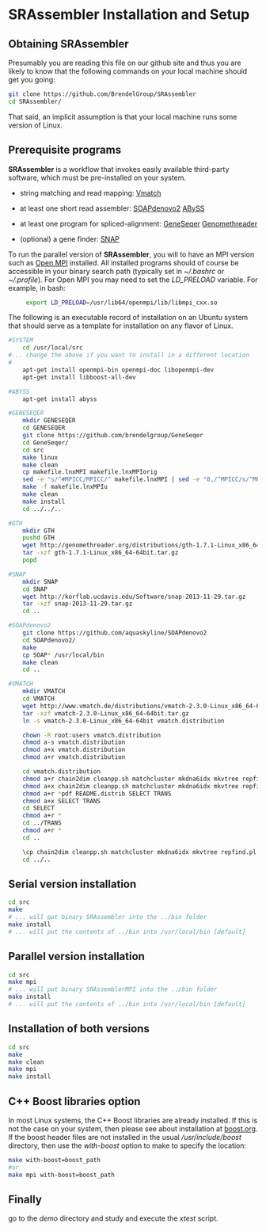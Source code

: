 # SRAssembler Installation and Setup

## Obtaining SRAssembler

Presumably you are reading this file on our github site and thus you are
likely to know that the following commands on your local machine should get
you going:

```bash
git clone https://github.com/BrendelGroup/SRAssembler
cd SRAssembler/
```

That said, an implicit assumption is that your local machine runs some version
of Linux.

## Prerequisite programs
__SRAssembler__ is a workflow that invokes easily available third-party software,
which must be pre-installed on your system.

- string matching and read mapping:
  [Vmatch](http://www.vmatch.de)

- at least one short read assembler:
  [SOAPdenovo2](http://soap.genomics.org.cn/soapdenovo.html)
  [ABySS](http://www.bcgsc.ca/platform/bioinfo/software/abyss)

- at least one program for spliced-alignment:
   [GeneSeqer](https://github.com/BrendelGroup/GeneSeqer)
   [Genomethreader](http://www.genomethreader.org)

- (optional) a gene finder:
  [SNAP](http://korflab.ucdavis.edu/software.html)

To run the parallel version of __SRAssembler__, you will to have an MPI version such as [Open MPI](http://www.open-mpi.org/) installed.
All installed programs should of course be accessible in your binary search path (typically set in _~/.bashrc_ or _~/.profile_).
For Open MPI you may need to set the _LD_PRELOAD_ variable.
For example, in bash:
```bash
     export LD_PRELOAD=/usr/lib64/openmpi/lib/libmpi_cxx.so
```

The following is an executable record of installation on an Ubuntu system that should serve as a template for installation on any flavor of Linux.

```bash
#SYSTEM
	cd /usr/local/src
#... change the above if you want to install in a different location
#
	apt-get install openmpi-bin openmpi-doc libopenmpi-dev
	apt-get install libboost-all-dev

#ABYSS
	apt-get install abyss

#GENESEQER
	mkdir GENESEQER
	cd GENESEQER
	git clone https://github.com/brendelgroup/GeneSeqer
	cd GeneSeqer/
	cd src
	make linux
	make clean
	cp makefile.lnxMPI makefile.lnxMPIorig
	sed -e "s/^#MPICC/MPICC/" makefile.lnxMPI | sed -e "0,/^MPICC/s/^MPICC/#MPICC/" > makefile.lnxMPIu
	make -f makefile.lnxMPIu
	make clean
	make install
	cd ../../..

#GTH
	mkdir GTH
	pushd GTH
	wget http://genomethreader.org/distributions/gth-1.7.1-Linux_x86_64-64bit.tar.gz
	tar -xzf gth-1.7.1-Linux_x86_64-64bit.tar.gz
	popd

#SNAP
	mkdir SNAP
	cd SNAP
	wget http://korflab.ucdavis.edu/Software/snap-2013-11-29.tar.gz
	tar -xzf snap-2013-11-29.tar.gz
	cd ..

#SOAPdenovo2
	git clone https://github.com/aquaskyline/SOAPdenovo2
	cd SOAPdenovo2/
	make
	cp SOAP* /usr/local/bin
	make clean
	cd ..

#VMATCH
	mkdir VMATCH
	cd VMATCH
	wget http://www.vmatch.de/distributions/vmatch-2.3.0-Linux_x86_64-64bit.tar.gz
	tar -xzf vmatch-2.3.0-Linux_x86_64-64bit.tar.gz
	ln -s vmatch-2.3.0-Linux_x86_64-64bit vmatch.distribution

	chown -R root:users vmatch.distribution
	chmod a-s vmatch.distribution
	chmod a+x vmatch.distribution
	chmod a+r vmatch.distribution

	cd vmatch.distribution
	chmod a+r chain2dim cleanpp.sh matchcluster mkdna6idx mkvtree repfind.pl upgradeprj.pl vendian vmatch vmatchselect Vmatchtrans.pl vmigrate.sh vseqinfo vseqselect vstree2tex vsubseqselect
	chmod a+x chain2dim cleanpp.sh matchcluster mkdna6idx mkvtree repfind.pl upgradeprj.pl vendian vmatch vmatchselect Vmatchtrans.pl vmigrate.sh vseqinfo vseqselect vstree2tex vsubseqselect
	chmod a+r *pdf README.distrib SELECT TRANS
	chmod a+x SELECT TRANS
	cd SELECT
	chmod a+r *
	cd ../TRANS
	chmod a+r *
	cd ..

	\cp chain2dim cleanpp.sh matchcluster mkdna6idx mkvtree repfind.pl vendian vmatch vmatchselect vmigrate.sh vseqinfo vseqselect vstree2tex vsubseqselect  /usr/local/bin/
	cd ../..
```

## Serial version installation
```bash
cd src
make
# ... will put binary SRAssembler into the ../bin folder
make install
# ... will put the contents of ../bin into /usr/local/bin [default]
```

## Parallel version installation
```bash
cd src
make mpi
# ... will put binary SRAssemblerMPI into the ../bin folder
make install
# ... will put the contents of ../bin into /usr/local/bin [default]
```

## Installation of both versions
```bash
cd src
make
make clean
make mpi
make install
```

## C++ Boost libraries option
In most Linux systems, the C++ Boost libraries are already installed.
If this is not the case on your system, then please see about installation at [boost.org](http://www.boost.org/).
If the boost header files are not installed in the usual _/usr/include/boost_ directory, then use the _with-boost_ option to make to specify the location:

```bash
make with-boost=boost_path
#or
make mpi with-boost=boost_path
```

## Finally
go to the _demo_ directory and study and execute the _xtest_ script.

